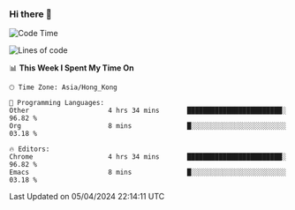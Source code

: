 ### Hi there 👋

<!--
**nicehiro/nicehiro** is a ✨ _special_ ✨ repository because its `README.md` (this file) appears on your GitHub profile.

Here are some ideas to get you started:

- 🔭 I’m currently working on ...
- 🌱 I’m currently learning ...
- 👯 I’m looking to collaborate on ...
- 🤔 I’m looking for help with ...
- 💬 Ask me about ...
- 📫 How to reach me: ...
- 😄 Pronouns: ...
- ⚡ Fun fact: ...
-->

<!--START_SECTION:waka-->
![Code Time](http://img.shields.io/badge/Code%20Time-299%20hrs%2012%20mins-blue)

![Lines of code](https://img.shields.io/badge/From%20Hello%20World%20I%27ve%20Written-2.6%20million%20lines%20of%20code-blue)

📊 **This Week I Spent My Time On** 

```text
🕑︎ Time Zone: Asia/Hong_Kong

💬 Programming Languages: 
Other                    4 hrs 34 mins       ████████████████████████░   96.82 % 
Org                      8 mins              █░░░░░░░░░░░░░░░░░░░░░░░░   03.18 % 

🔥 Editors: 
Chrome                   4 hrs 34 mins       ████████████████████████░   96.82 % 
Emacs                    8 mins              █░░░░░░░░░░░░░░░░░░░░░░░░   03.18 % 
```


 Last Updated on 05/04/2024 22:14:11 UTC
<!--END_SECTION:waka-->
